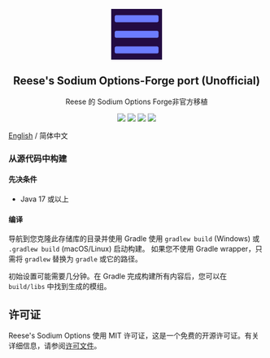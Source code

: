 <p align="center">
 <img width="100px" src="src/main/resources/icon.png" align="center" alt="Reese's Sodium Options-Forge port(Unofficial) Logo" />
 <h2 align="center">Reese's Sodium Options-Forge port (Unofficial)</h2>
 <p align="center">Reese 的 Sodium Options Forge非官方移植</p>
 <p align="center">
    <a title="Java 17" target="_blank"><img src="https://img.shields.io/badge/language-Java%2017-9B599A.svg?style=flat-square"></a>
    <a title="Mod 许可证" target="_blank" href="https://github.com/TexTrueStudio/ReesesSodiumOptions-Forge/blob/5c274e9eb3abba19112f4da8faf66ef18a07bb2e/LICENSE"><img src="https://img.shields.io/github/license/FlashyReese/reeses-sodium-options?style=flat-square"></a>
    <a title="环境: 客户端" target="_blank"><img src="https://img.shields.io/badge/environment-client-1976d2?style=flat-square"></a>
    <a title="Mod加载器: Forge" target="_blank"><img src="https://img.shields.io/badge/Modloader-Forge-blue?style=flat-square"></a>
</p>

[English](README.md) / 简体中文

### 从源代码中构建

#### 先决条件

- Java 17 或以上

#### 编译

导航到您克隆此存储库的目录并使用 Gradle 使用 `gradlew build` (Windows) 或 `.gradlew build` (macOS/Linux) 启动构建。
如果您不使用 Gradle wrapper，只需将 `gradlew` 替换为 `gradle` 或它的路径。

初始设置可能需要几分钟。在 Gradle 完成构建所有内容后，您可以在 `build/libs` 中找到生成的模组。

## 许可证

Reese's Sodium Options 使用 MIT 许可证，这是一个免费的开源许可证。有关详细信息，请参阅[许可文件](LICENSE)。
